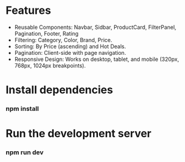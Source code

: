 # Features

- Reusable Components: Navbar, Sidbar, ProductCard, FilterPanel, Pagination, Footer, Rating
- Filtering: Category, Color, Brand, Price.
- Sorting: By Price (ascending) and Hot Deals.
- Pagination: Client-side with page navigation.
- Responsive Design: Works on desktop, tablet, and mobile (320px, 768px, 1024px breakpoints).

# Install dependencies

### npm install

# Run the development server

### npm run dev
